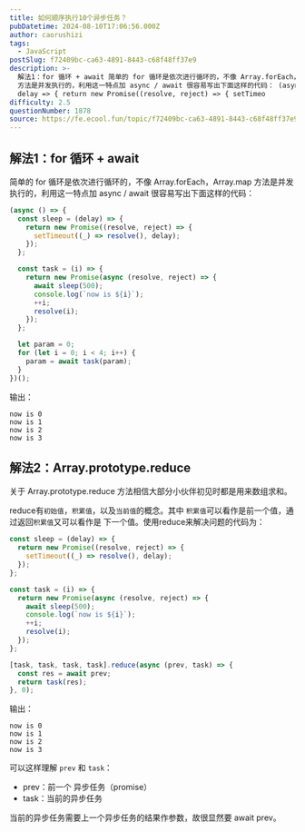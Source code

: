 ```yaml
---
title: 如何顺序执行10个异步任务？
pubDatetime: 2024-08-10T17:06:56.000Z
author: caorushizi
tags:
  - JavaScript
postSlug: f72409bc-ca63-4891-8443-c68f48ff37e9
description: >-
  解法1：for 循环 + await 简单的 for 循环是依次进行循环的，不像 Array.forEach，Array.map
  方法是并发执行的，利用这一特点加 async / await 很容易写出下面这样的代码： (async () => { const sleep =
  delay => { return new Promise((resolve, reject) => { setTimeo
difficulty: 2.5
questionNumber: 1878
source: https://fe.ecool.fun/topic/f72409bc-ca63-4891-8443-c68f48ff37e9
---
```


## 解法1：for 循环 + await

简单的 for 循环是依次进行循环的，不像 Array.forEach，Array.map 方法是并发执行的，利用这一特点加 async / await 很容易写出下面这样的代码：

```js
(async () => {
  const sleep = (delay) => {
    return new Promise((resolve, reject) => {
      setTimeout((_) => resolve(), delay);
    });
  };

  const task = (i) => {
    return new Promise(async (resolve, reject) => {
      await sleep(500);
      console.log(`now is ${i}`);
      ++i;
      resolve(i);
    });
  };

  let param = 0;
  for (let i = 0; i < 4; i++) {
    param = await task(param);
  }
})();
```

输出：

```
now is 0
now is 1
now is 2
now is 3
```

## 解法2：Array.prototype.reduce

关于 Array.prototype.reduce 方法相信大部分小伙伴初见时都是用来数组求和。

reduce有`初始值`，`积累值`，以及`当前值`的概念。其中 `积累值`可以看作是前一个值，通过返回`积累值`又可以看作是 下一个值。使用reduce来解决问题的代码为：

```js
const sleep = (delay) => {
  return new Promise((resolve, reject) => {
    setTimeout((_) => resolve(), delay);
  });
};

const task = (i) => {
  return new Promise(async (resolve, reject) => {
    await sleep(500);
    console.log(`now is ${i}`);
    ++i;
    resolve(i);
  });
};

[task, task, task, task].reduce(async (prev, task) => {
  const res = await prev;
  return task(res);
}, 0);
```

输出：

```
now is 0
now is 1
now is 2
now is 3
```

可以这样理解 `prev` 和 `task`：

- prev：前一个 异步任务（promise）
- task：当前的异步任务

当前的异步任务需要上一个异步任务的结果作参数，故很显然要 await prev。
